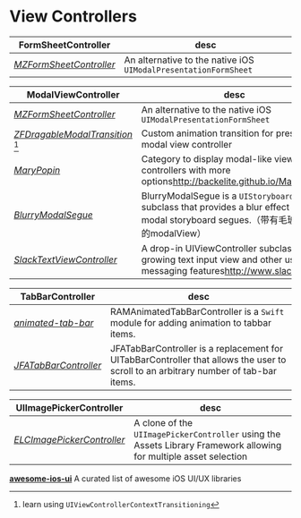 # View Controllers

|**FormSheetController**|desc|
|-----------------------|----|
| *[MZFormSheetController](https://github.com/m1entus/MZFormSheetController)* | An alternative to the native iOS `UIModalPresentationFormSheet`

|**ModalViewController**|desc|
|-----------------------|----|
| *[MZFormSheetController](https://github.com/m1entus/MZFormSheetController)* | An alternative to the native iOS `UIModalPresentationFormSheet`
| *[ZFDragableModalTransition](https://github.com/zoonooz/ZFDragableModalTransition)*  [^gtd1]|Custom animation transition for present modal view controller
| *[MaryPopin](https://github.com/Backelite/MaryPopin)* |Category to display modal-like view controllers with more options<http://backelite.github.io/MaryPopin/>
| *[BlurryModalSegue](https://github.com/Citrrus/BlurryModalSegue)* | BlurryModalSegue is a `UIStoryboardSegue` subclass that provides a blur effect for modal storyboard segues.（带有毛玻璃效果的modalView）
| *[SlackTextViewController](https://github.com/slackhq/SlackTextViewController)* | A drop-in UIViewController subclass with a growing text input view and other useful messaging features<http://www.slack.com> |

|**TabBarController**|desc|
|--------------------|----|
|*[animated-tab-bar](https://github.com/Ramotion/animated-tab-bar)* | RAMAnimatedTabBarController is a `Swift` module for adding animation to tabbar items.|
| *[JFATabBarController](https://github.com/vermont42/JFATabBarController)* | JFATabBarController is a replacement for UITabBarController that allows the user to scroll to an arbitrary number of tab-bar items.|

|**UIImagePickerController**|desc|
|---------------------------|----|
| *[ELCImagePickerController](https://github.com/B-Sides/ELCImagePickerController)* | A clone of the `UIImagePickerController` using the Assets Library Framework allowing for multiple asset selection |

[^gtd1]: learn using `UIViewControllerContextTransitioning`

**[awesome-ios-ui](https://github.com/cjwirth/awesome-ios-ui)**
A curated list of awesome iOS UI/UX libraries
